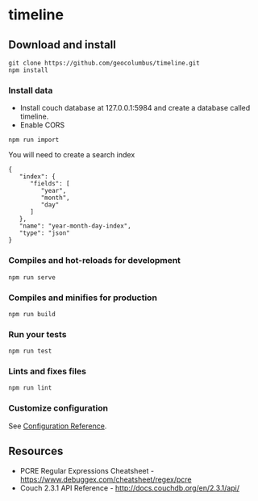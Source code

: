 # timeline

## Download and install

```
git clone https://github.com/geocolumbus/timeline.git
npm install
```

### Install data

* Install couch database at 127.0.0.1:5984 and create a database called timeline.
* Enable CORS

```
npm run import
```

You will need to create a search index

```
{
   "index": {
      "fields": [
         "year",
         "month",
         "day"
      ]
   },
   "name": "year-month-day-index",
   "type": "json"
}
```

### Compiles and hot-reloads for development
```
npm run serve
```

### Compiles and minifies for production
```
npm run build
```

### Run your tests
```
npm run test
```

### Lints and fixes files
```
npm run lint
```

### Customize configuration
See [Configuration Reference](https://cli.vuejs.org/config/).

## Resources

* PCRE Regular Expressions Cheatsheet - https://www.debuggex.com/cheatsheet/regex/pcre
* Couch 2.3.1 API Reference - http://docs.couchdb.org/en/2.3.1/api/
